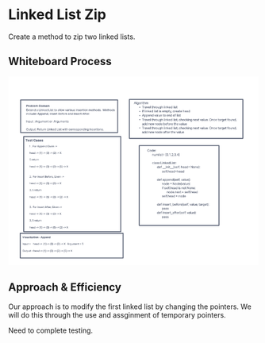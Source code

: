 # Linked List Zip

Create a method to zip two linked lists.

## Whiteboard Process

![alt text](https://github.com/PGPere/data-structures-and-algorithms/blob/b178d4a508d8e4c3aed46f34ede9dce127cf0ce0/linked-list-insertions/image.png)

## Approach & Efficiency

Our approach is to modify the first linked list by changing the pointers.  We will do this through the use and assginment of temporary pointers.

Need to complete testing.